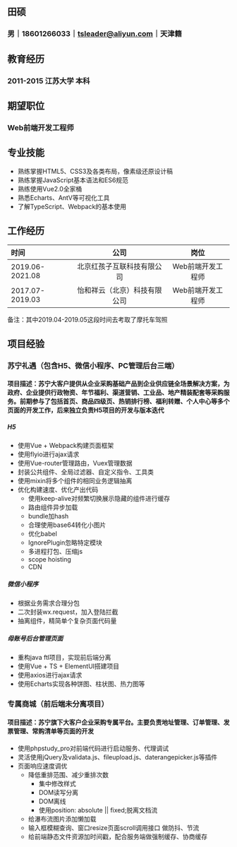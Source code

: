 ## 田硕
### 男｜18601266033｜tsleader@aliyun.com｜天津籍

## 教育经历
### 2011-2015 江苏大学 本科

## 期望职位
### Web前端开发工程师

## 专业技能
* 熟练掌握HTML5、CSS3及各类布局，像素级还原设计稿
* 熟练掌握JavaScript基本语法和ES6规范
* 熟练使用Vue2.0全家桶
* 熟悉Echarts、AntV等可视化工具
* 了解TypeScript、Webpack的基本使用

## 工作经历
|时间       |公司         |岗位            |
|:-------|:--------------:|:---------:|
|2019.06-2021.08|北京红孩子互联科技有限公司|Web前端开发工程师|
|2017.07-2019.03|怡和祥云（北京）科技有限公司|Web前端开发工程师|
备注：其中2019.04-2019.05这段时间去考取了摩托车驾照

## 项目经验
### 苏宁礼遇（包含H5、微信小程序、PC管理后台三端）
#### 项目描述：苏宁大客户提供从企业采购基础产品到企业供应链全场景解决方案，为政府、企业提供行政物资、年节福利、渠道营销、工业品、地产精装配套等采购服务。前期参与了包括首页、商品四级页、热销排行榜、福利转赠、个人中心等多个页面的开发工作，后来独立负责H5项目的开发与版本迭代
##### H5
* 使用Vue + Webpack构建页面框架
* 使用flyio进行ajax请求
* 使用Vue-router管理路由，Vuex管理数据
* 封装公共组件、全局过滤器、自定义指令、工具类
* 使用mixin将多个组件的相同业务逻辑抽离
* 优化构建速度、优化产出代码
	* 使用keep-alive对频繁切换展示隐藏的组件进行缓存
    * 路由组件异步加载
	* bundle加hash
    * 合理使用base64转化小图片
	* 优化babel
    * IgnorePlugin忽略特定模块
    * 多进程打包、压缩js
    * scope hoisting
    * CDN

##### 微信小程序
* 根据业务需求合理分包
* 二次封装wx.request，加入登陆拦截
* 抽离组件，精简单个复杂页面代码量

##### 母账号后台管理页面
* 重构java ftl项目，实现前后端分离
* 使用Vue + TS + ElementUI搭建项目
* 使用axios进行ajax请求
* 使用Echarts实现各种饼图、柱状图、热力图等

### 专属商城（前后端未分离项目）
#### 项目描述：苏宁旗下大客户企业采购专属平台。主要负责地址管理、订单管理、发票管理、常购清单等页面的开发
* 使用phpstudy_pro对前端代码进行启动服务、代理调试
* 灵活使用jQuery及validata.js、fileupload.js、daterangepicker.js等插件
* 页面响应速度调优
	* 降低重排范围、减少重排次数
    	* 集中修改样式
        * DOM读写分离
        * DOM离线
        * 使用position: absolute || fixed;脱离文档流
	* 给瀑布流图片添加懒加载
    * 输入框模糊查询、窗口resize页面scroll调用接口 做防抖、节流
    * 给前端静态文件资源加时间戳，配合服务端做强制缓存、协商缓存